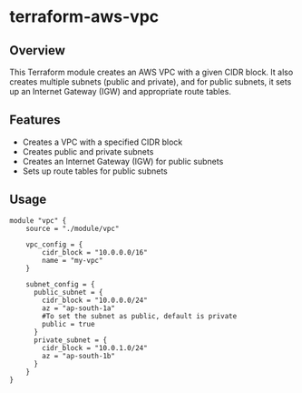 # terraform-aws-vpc

## Overview
This Terraform module creates an AWS VPC with a given CIDR block. It also creates multiple subnets (public and private), and for public subnets, it sets up an Internet Gateway (IGW) and appropriate route tables.

## Features
- Creates a VPC with a specified CIDR block
- Creates public and private subnets
- Creates an Internet Gateway (IGW) for public subnets
- Sets up route tables for public subnets

## Usage
````
module "vpc" {
    source = "./module/vpc"

    vpc_config = {
        cidr_block = "10.0.0.0/16"
        name = "my-vpc"
    }

    subnet_config = {
      public_subnet = {
        cidr_block = "10.0.0.0/24"
        az = "ap-south-1a"
        #To set the subnet as public, default is private
        public = true
      }
      private_subnet = {
        cidr_block = "10.0.1.0/24"
        az = "ap-south-1b"
      }
    }
}
````
